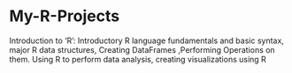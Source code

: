 # My-R-Projects
Introduction to ‘R’: Introductory R language fundamentals and basic syntax, major R data structures, Creating DataFrames ,Performing Operations on them. Using R to perform data analysis, creating visualizations using R
